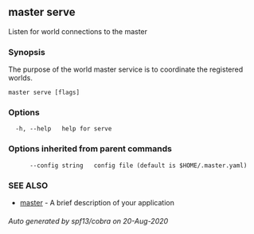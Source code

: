 ## master serve

Listen for world connections to the master

### Synopsis

The purpose of the world master service is to coordinate the registered worlds.

```
master serve [flags]
```

### Options

```
  -h, --help   help for serve
```

### Options inherited from parent commands

```
      --config string   config file (default is $HOME/.master.yaml)
```

### SEE ALSO

* [master](master.md)	 - A brief description of your application

###### Auto generated by spf13/cobra on 20-Aug-2020
